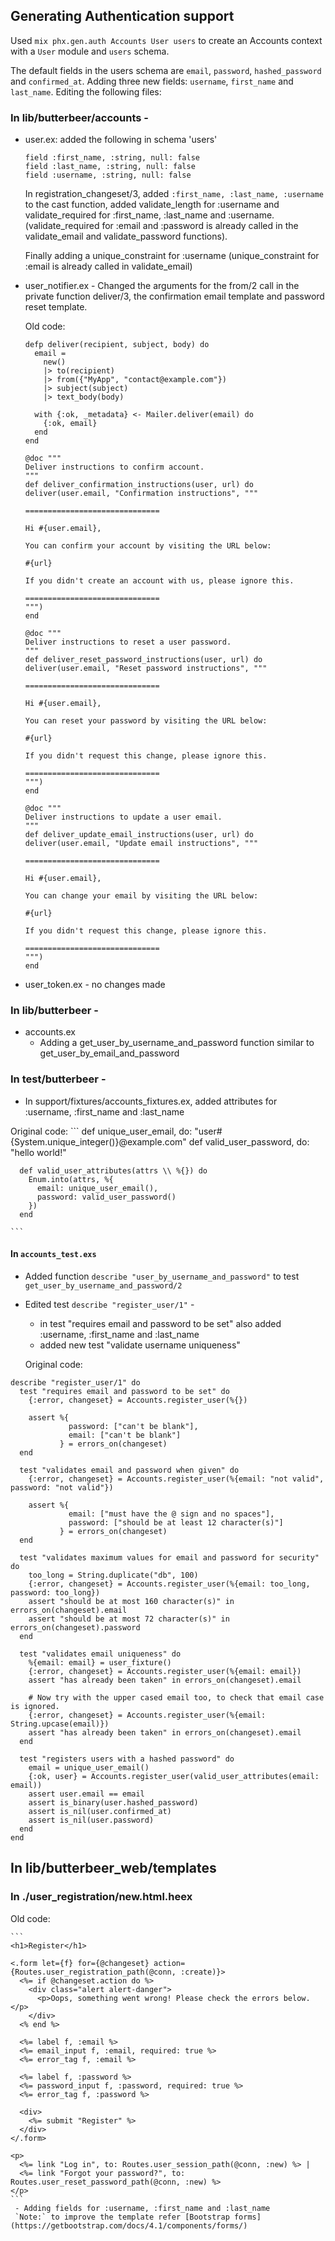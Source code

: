 ## Generating Authentication support

Used `mix phx.gen.auth Accounts User users` to create an Accounts context with a `User` module and `users` schema.

The default fields in the users schema are `email`, `password`, `hashed_password` and `confirmed_at`. Adding three new fields: `username`, `first_name` and `last_name`. Editing the following files:

### In lib/butterbeer/accounts - 
 - user.ex: added the following in schema 'users'
    ```
    field :first_name, :string, null: false
    field :last_name, :string, null: false
    field :username, :string, null: false
    ```

    In registration_changeset/3, added `:first_name, :last_name, :username` to the cast function, added validate_length for :username and validate_required for :first_name, :last_name and :username. (validate_required for :email and :password is already called in the validate_email and validate_password functions).

    Finally adding a unique_constraint for :username (unique_constraint for :email is already called in validate_email)
    
 - user_notifier.ex - 
    Changed the arguments for the from/2 call in the private function deliver/3, the confirmation email template and password reset template.
    
    Old code:
    ```
    defp deliver(recipient, subject, body) do
      email =
        new()
        |> to(recipient)
        |> from({"MyApp", "contact@example.com"})
        |> subject(subject)
        |> text_body(body)

      with {:ok, _metadata} <- Mailer.deliver(email) do
        {:ok, email}
      end
    end

    @doc """
    Deliver instructions to confirm account.
    """
    def deliver_confirmation_instructions(user, url) do
    deliver(user.email, "Confirmation instructions", """

    ==============================

    Hi #{user.email},

    You can confirm your account by visiting the URL below:

    #{url}

    If you didn't create an account with us, please ignore this.

    ==============================
    """)
    end

    @doc """
    Deliver instructions to reset a user password.
    """
    def deliver_reset_password_instructions(user, url) do
    deliver(user.email, "Reset password instructions", """

    ==============================

    Hi #{user.email},

    You can reset your password by visiting the URL below:

    #{url}

    If you didn't request this change, please ignore this.

    ==============================
    """)
    end

    @doc """
    Deliver instructions to update a user email.
    """
    def deliver_update_email_instructions(user, url) do
    deliver(user.email, "Update email instructions", """

    ==============================

    Hi #{user.email},

    You can change your email by visiting the URL below:

    #{url}

    If you didn't request this change, please ignore this.

    ==============================
    """)
    end
    ```

 - user_token.ex - no changes made

### In lib/butterbeer - 
 - accounts.ex
    - Adding a get_user_by_username_and_password function similar to get_user_by_email_and_password

### In test/butterbeer - 
  - In support/fixtures/accounts_fixtures.ex, added attributes for :username, :first_name and :last_name

  Original code:
    ```
      def unique_user_email, do: "user#{System.unique_integer()}@example.com"
      def valid_user_password, do: "hello world!"

      def valid_user_attributes(attrs \\ %{}) do
        Enum.into(attrs, %{
          email: unique_user_email(),
          password: valid_user_password()
        })
      end

    ```

  #### In `accounts_test.exs`

  - Added function `describe "user_by_username_and_password"` to test `get_user_by_username_and_password/2`

  - Edited test  `describe "register_user/1"` - 
      - in test "requires email and password to be set" also added :username, :first_name and :last_name
      - added new test "validate username uniqueness"

    Original code:
  ```
  describe "register_user/1" do
    test "requires email and password to be set" do
      {:error, changeset} = Accounts.register_user(%{})

      assert %{
               password: ["can't be blank"],
               email: ["can't be blank"]
             } = errors_on(changeset)
    end

    test "validates email and password when given" do
      {:error, changeset} = Accounts.register_user(%{email: "not valid", password: "not valid"})

      assert %{
               email: ["must have the @ sign and no spaces"],
               password: ["should be at least 12 character(s)"]
             } = errors_on(changeset)
    end

    test "validates maximum values for email and password for security" do
      too_long = String.duplicate("db", 100)
      {:error, changeset} = Accounts.register_user(%{email: too_long, password: too_long})
      assert "should be at most 160 character(s)" in errors_on(changeset).email
      assert "should be at most 72 character(s)" in errors_on(changeset).password
    end

    test "validates email uniqueness" do
      %{email: email} = user_fixture()
      {:error, changeset} = Accounts.register_user(%{email: email})
      assert "has already been taken" in errors_on(changeset).email

      # Now try with the upper cased email too, to check that email case is ignored.
      {:error, changeset} = Accounts.register_user(%{email: String.upcase(email)})
      assert "has already been taken" in errors_on(changeset).email
    end

    test "registers users with a hashed password" do
      email = unique_user_email()
      {:ok, user} = Accounts.register_user(valid_user_attributes(email: email))
      assert user.email == email
      assert is_binary(user.hashed_password)
      assert is_nil(user.confirmed_at)
      assert is_nil(user.password)
    end
  end
  ```

## In lib/butterbeer_web/templates

### In ./user_registration/new.html.heex

  Old code:

    ```
    <h1>Register</h1>

    <.form let={f} for={@changeset} action={Routes.user_registration_path(@conn, :create)}>
      <%= if @changeset.action do %>
        <div class="alert alert-danger">
          <p>Oops, something went wrong! Please check the errors below.</p>
        </div>
      <% end %>

      <%= label f, :email %>
      <%= email_input f, :email, required: true %>
      <%= error_tag f, :email %>

      <%= label f, :password %>
      <%= password_input f, :password, required: true %>
      <%= error_tag f, :password %>

      <div>
        <%= submit "Register" %>
      </div>
    </.form>

    <p>
      <%= link "Log in", to: Routes.user_session_path(@conn, :new) %> |
      <%= link "Forgot your password?", to: Routes.user_reset_password_path(@conn, :new) %>
    </p>
    ```
     - Adding fields for :username, :first_name and :last_name
     `Note:` to improve the template refer [Bootstrap forms](https://getbootstrap.com/docs/4.1/components/forms/)

  